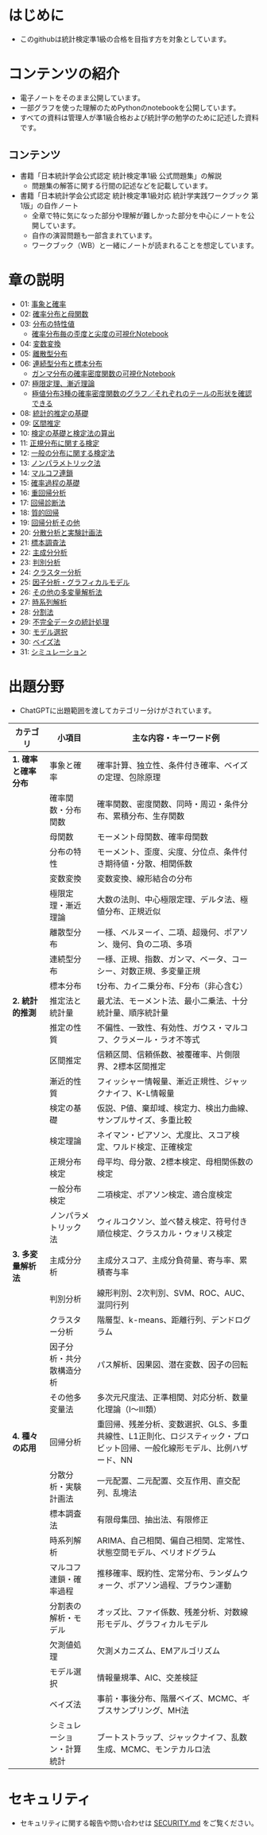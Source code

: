 # はじめに
* このgithubは統計検定準1級の合格を目指す方を対象としています。

# コンテンツの紹介
* 電子ノートをそのまま公開しています。
* 一部グラフを使った理解のためPythonのnotebookを公開しています。
* すべての資料は管理人が準1級合格および統計学の勉学のために記述した資料です。

## コンテンツ
* 書籍「日本統計学会公式認定 統計検定準1級 公式問題集」の解説
  * 問題集の解答に関する行間の記述などを記載しています。
* 書籍「日本統計学会公式認定 統計検定準1級対応 統計学実践ワークブック 第1版」の自作ノート
  * 全章で特に気になった部分や理解が難しかった部分を中心にノートを公開しています。
  * 自作の演習問題も一部含まれています。
  * ワークブック（WB）と一緒にノートが読まれることを想定しています。

# 章の説明
- 01: [事象と確率](./grade1semi_WB/chapter_1/)
- 02: [確率分布と母関数](./grade1semi_WB/chapter_2/)
- 03: [分布の特性値](./grade1semi_WB/chapter_3/)
  - [確率分布毎の歪度と尖度の可視化Notebook](./src/KurtosisAndShapSkewness.ipynb)
- 04: [変数変換](./grade1semi_WB/chapter_4/)
- 05: [離散型分布](./grade1semi_WB/chapter_5/)
- 06: [連続型分布と標本分布](./grade1semi_WB/chapter_6/)
  - [ガンマ分布の確率密度関数の可視化Notebook](./src/gamma.ipynb)
- 07: [極限定理、漸近理論](./grade1semi_WB/chapter_7/)
  - [極値分布3種の確率密度関数のグラフ／それぞれのテールの形状を確認できる](./photo/Gumbel_Weibull_Frechet.jpg)
- 08: [統計的推定の基礎](./grade1semi_WB/chapter_8/)
- 09: [区間推定](./grade1semi_WB/chapter_9/)
- 10: [検定の基礎と検定法の算出](./grade1semi_WB/chapter_10/)
- 11: [正規分布に関する検定](./grade1semi_WB/chapter_11/)
- 12: [一般の分布に関する検定法](./grade1semi_WB/chapter_12/)
- 13: [ノンパラメトリック法](./grade1semi_WB/chapter_13/)
- 14: [マルコフ連鎖](./grade1semi_WB/chapter_14/)
- 15: [確率過程の基礎](./grade1semi_WB/chapter_15/)
- 16: [重回帰分析](./grade1semi_WB/chapter_16/)
- 17: [回帰診断法](./grade1semi_WB/chapter_17/)
- 18: [質的回帰](./grade1semi_WB/chapter_18/)
- 19: [回帰分析その他](./grade1semi_WB/chapter_19/)
- 20: [分散分析と実験計画法](./grade1semi_WB/chapter_20/)
- 21: [標本調査法](./grade1semi_WB/chapter_21/)
- 22: [主成分分析](./grade1semi_WB/chapter_22/)
- 23: [判別分析](./grade1semi_WB/chapter_23/)
- 24: [クラスター分析](./grade1semi_WB/chapter_24/)
- 25: [因子分析・グラフィカルモデル](./grade1semi_WB/chapter_25/)
- 26: [その他の多変量解析法](./grade1semi_WB/chapter_26/)
- 27: [時系列解析](./grade1semi_WB/chapter_27/)
- 28: [分割法](./grade1semi_WB/chapter_28/)
- 29: [不完全データの統計処理](./grade1semi_WB/chapter_29/)
- 30: [モデル選択](./grade1semi_WB/chapter_30/)
- 30: [ベイズ法](./grade1semi_WB/chapter_31/)
- 31: [シミュレーション](./grade1semi_WB/chapter_32/)

# 出題分野
* ChatGPTに出題範囲を渡してカテゴリー分けがされています。

| カテゴリ | 小項目 | 主な内容・キーワード例 |
|----------|--------|-------------------------|
| **1. 確率と確率分布** | 事象と確率 | 確率計算、独立性、条件付き確率、ベイズの定理、包除原理 |
| | 確率関数・分布関数 | 確率関数、密度関数、同時・周辺・条件分布、累積分布、生存関数 |
| | 母関数 | モーメント母関数、確率母関数 |
| | 分布の特性 | モーメント、歪度、尖度、分位点、条件付き期待値・分散、相関係数 |
| | 変数変換 | 変数変換、線形結合の分布 |
| | 極限定理・漸近理論 | 大数の法則、中心極限定理、デルタ法、極値分布、正規近似 |
| | 離散型分布 | 一様、ベルヌーイ、二項、超幾何、ポアソン、幾何、負の二項、多項 |
| | 連続型分布 | 一様、正規、指数、ガンマ、ベータ、コーシー、対数正規、多変量正規 |
| | 標本分布 | t分布、カイ二乗分布、F分布（非心含む） |
| **2. 統計的推測** | 推定法と統計量 | 最尤法、モーメント法、最小二乗法、十分統計量、順序統計量 |
| | 推定の性質 | 不偏性、一致性、有効性、ガウス・マルコフ、クラメール・ラオ不等式 |
| | 区間推定 | 信頼区間、信頼係数、被覆確率、片側限界、2標本区間推定 |
| | 漸近的性質 | フィッシャー情報量、漸近正規性、ジャックナイフ、K-L情報量 |
| | 検定の基礎 | 仮説、P値、棄却域、検定力、検出力曲線、サンプルサイズ、多重比較 |
| | 検定理論 | ネイマン・ピアソン、尤度比、スコア検定、ワルド検定、正確検定 |
| | 正規分布検定 | 母平均、母分散、2標本検定、母相関係数の検定 |
| | 一般分布検定 | 二項検定、ポアソン検定、適合度検定 |
| | ノンパラメトリック法 | ウィルコクソン、並べ替え検定、符号付き順位検定、クラスカル・ウォリス検定 |
| **3. 多変量解析法** | 主成分分析 | 主成分スコア、主成分負荷量、寄与率、累積寄与率 |
| | 判別分析 | 線形判別、2次判別、SVM、ROC、AUC、混同行列 |
| | クラスター分析 | 階層型、k-means、距離行列、デンドログラム |
| | 因子分析・共分散構造分析 | パス解析、因果図、潜在変数、因子の回転 |
| | その他多変量法 | 多次元尺度法、正準相関、対応分析、数量化理論（I〜III類） |
| **4. 種々の応用** | 回帰分析 | 重回帰、残差分析、変数選択、GLS、多重共線性、L1正則化、ロジスティック・プロビット回帰、一般化線形モデル、比例ハザード、NN |
| | 分散分析・実験計画法 | 一元配置、二元配置、交互作用、直交配列、乱塊法 |
| | 標本調査法 | 有限母集団、抽出法、有限修正 |
| | 時系列解析 | ARIMA、自己相関、偏自己相関、定常性、状態空間モデル、ペリオドグラム |
| | マルコフ連鎖・確率過程 | 推移確率、既約性、定常分布、ランダムウォーク、ポアソン過程、ブラウン運動 |
| | 分割表の解析・モデル | オッズ比、ファイ係数、残差分析、対数線形モデル、グラフィカルモデル |
| | 欠測値処理 | 欠測メカニズム、EMアルゴリズム |
| | モデル選択 | 情報量規準、AIC、交差検証 |
| | ベイズ法 | 事前・事後分布、階層ベイズ、MCMC、ギブスサンプリング、MH法 |
| | シミュレーション・計算統計 | ブートストラップ、ジャックナイフ、乱数生成、MCMC、モンテカルロ法 |

# セキュリティ
* セキュリティに関する報告や問い合わせは [SECURITY.md](./SECURITY.md) をご覧ください。